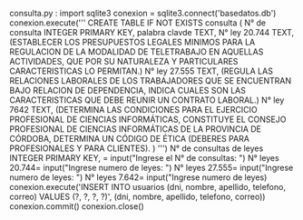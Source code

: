 consulta.py : import sqlite3
conexion = sqlite3.connect('basedatos.db')
conexion.execute('''
    CREATE TABLE IF NOT EXISTS consulta (
        N° de consulta INTEGER PRIMARY KEY,
        palabra clavde TEXT,
        N° ley 20.744 TEXT, (ESTABLECER LOS PRESUPUESTOS LEGALES MINIMOS PARA LA REGULACION DE LA MODALIDAD DE TELETRABAJO EN AQUELLAS ACTIVIDADES, QUE POR SU NATURALEZA Y PARTICULARES CARACTERISTICAS LO PERMITAN.)
        N° ley 27.555 TEXT, (REGULA LAS RELACIONES LABORALES DE LOS TRABAJADORES QUE SE ENCUENTRAN BAJO RELACION DE DEPENDENCIA, INDICA  CUALES SON LAS CARACTERISTICAS QUE DEBE REUNIR UN CONTRATO LABORAL.)
        N° ley 7642 TEXT,   (DETERMINA LAS CONDICIONES PARA EL EJERCICIO PROFESIONAL DE CIENCIAS INFORMÁTICAS, CONSTITUYE EL CONSEJO PROFESIONAL DE CIENCIAS INFORMÁTICAS DE LA PROVINCIA DE CÓRDOBA, DETERMINA UN CÓDIGO DE ÉTICA (DEBERES PARA PROFESIONALES Y PARA CLIENTES).
    )
''')
N° de consultas de leyes INTEGER PRIMARY KEY, = input("Ingrese el N° de consultas: ")
N° leyes 20.744= input("Ingrese numero de leyes: ")
N° leyes 27.555= input("Ingrese numero de leyes: ")
N° leyes 7.642= input("Ingrese numero de leyes)
conexion.execute('INSERT INTO usuarios (dni, nombre, apellido, telefono, correo) VALUES (?, ?, ?, ?)', (dni, nombre, apellido, telefono, correo))
conexion.commit()
conexion.close()

